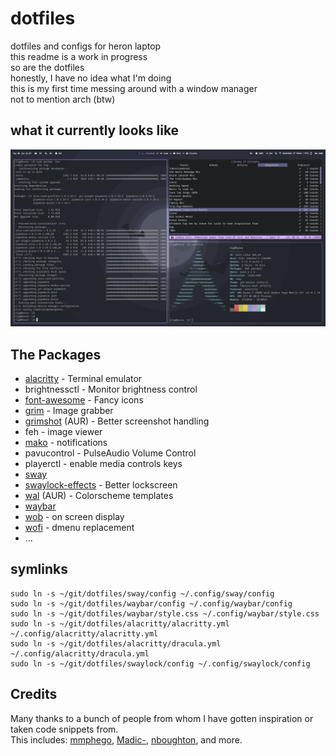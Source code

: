 # dotfiles
dotfiles and configs for heron laptop  
this readme is a work in progress  
so are the dotfiles  
honestly, I have no idea what I'm doing  
this is my first time messing around with a window manager  
not to mention arch (btw)  

## what it currently looks like
![preview](./preview.png)

## The Packages
- [alacritty](https://github.com/alacritty/alacritty) - Terminal emulator
- brightnessctl - Monitor brightness control
- [font-awesome](https://archlinux.org/packages/community/any/font-awesome/) - Fancy icons
- [grim](https://github.com/emersion/grim) - Image grabber
- [grimshot](https://aur.archlinux.org/packages/grimshot/) (AUR) - Better screenshot handling
- feh - image viewer
- [mako](https://github.com/emersion/mako) - notifications
- pavucontrol - PulseAudio Volume Control
- playerctl - enable media controls keys
- [sway](https://github.com/swaywm/sway)
- [swaylock-effects](https://github.com/mortie/swaylock-effects) - Better lockscreen
- [wal](https://github.com/dylanaraps/wal) (AUR) - Colorscheme templates
- [waybar](https://github.com/Alexays/Waybar)
- [wob](https://github.com/francma/wob) - on screen display
- [wofi](https://hg.sr.ht/~scoopta/wofi) - dmenu replacement
- ...

## symlinks
```
sudo ln -s ~/git/dotfiles/sway/config ~/.config/sway/config
sudo ln -s ~/git/dotfiles/waybar/config ~/.config/waybar/config
sudo ln -s ~/git/dotfiles/waybar/style.css ~/.config/waybar/style.css
sudo ln -s ~/git/dotfiles/alacritty/alacritty.yml ~/.config/alacritty/alacritty.yml
sudo ln -s ~/git/dotfiles/alacritty/dracula.yml ~/.config/alacritty/dracula.yml
sudo ln -s ~/git/dotfiles/swaylock/config ~/.config/swaylock/config
```

## Credits
Many thanks to a bunch of people from whom I have gotten inspiration or taken code snippets from.  
This includes: [mmphego](https://github.com/mmphego/dot-files), [Madic-](https://github.com/Madic-/Sway-DE), [nboughton](https://github.com/nboughton/dotfiles), and more.
